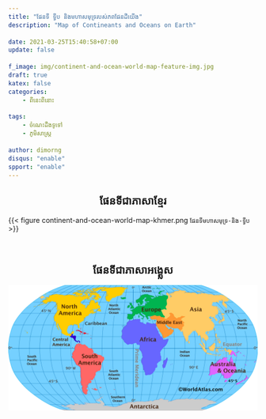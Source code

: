```yaml
---
title: "ផែនទី ទ្វីប និង​មហាសមុទ្រ​របស់​ភព​ផែន​ដី​យើង"
description: "Map of Contineants and Oceans on Earth"

date: 2021-03-25T15:40:58+07:00
update: false

f_image: img/continent-and-ocean-world-map-feature-img.jpg
draft: true
katex: false
categories: 
    - ពីនេះពីនោះ

tags:
    - ចំណេះ​ដឹង​ទូទៅ
    - ភូមិសាស្ត្រ

author: dimorng
disqus: "enable"
spport: "enable"
---
```


<h2 style='text-align:center;'>ផែន​ទី​ជា​ភាសាខ្មែរ</h2>

{{< figure continent-and-ocean-world-map-khmer.png `ផែនទីមហាសមុទ្រ-និង-ទ្វីប` >}}

<br/><h2 style='text-align:center;'>ផែនទី​ជា​ភាសាអង្គ្លេស</h2>

![ផែនទីមហាសមុទ្រ-និង-ទ្វីប](/img/continent-and-ocean-world-map-english.png)